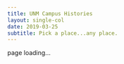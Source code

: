 ```yaml
---
title: UNM Campus Histories
layout: single-col
date: 2019-03-25
subtitle: Pick a place...any place.
---
```


<script src="{{site.baseurl}}/js/sheetrock.min.js"></script>
<script src="{{site.baseurl}}/js/directory.js"></script>
<script src="https://cdn.jsdelivr.net/npm/lodash@4.17.11/lodash.min.js" integrity="sha256-7/yoZS3548fXSRXqc/xYzjsmuW3sFKzuvOCHd06Pmps=" crossorigin="anonymous"></script>

<!--Sheetrock expects to be outputting HTML for each row, so here's a place to put it.-->
<div id="sheetrock">page loading...</div>

<div class="container-fluid">
  <div id="cards" class="row"></div>
</div>


<script>
  $( function() {
    getPages(function(pages) {
        console.log("running callback from getPages.");
        $.each(pages, createCard);
      }
    );
  });
</script>
